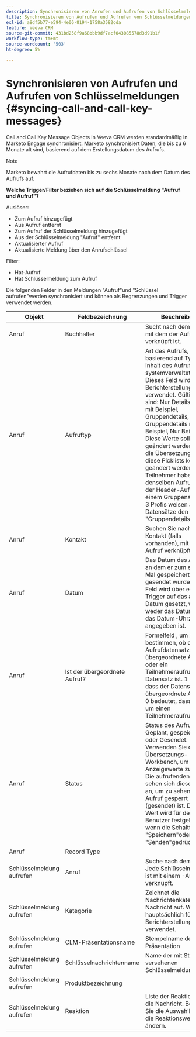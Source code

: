 ```yaml
---
description: Synchronisieren von Anrufen und Aufrufen von Schlüsselmeldungen - Marketo-Dokumente - Produktdokumentation
title: Synchronisieren von Aufrufen und Aufrufen von Schlüsselmeldungen
exl-id: a8df5b77-e594-4e06-8194-1758a3582cda
feature: Veeva CRM
source-git-commit: 431bd258f9a68bbb9df7acf043085578d3d91b1f
workflow-type: tm+mt
source-wordcount: '503'
ht-degree: 5%

---
```


# Synchronisieren von Aufrufen und Aufrufen von Schlüsselmeldungen {#syncing-call-and-call-key-messages}

Call and Call Key Message Objects in Veeva CRM werden standardmäßig in Marketo Engage synchronisiert. Marketo synchronisiert Daten, die bis zu 6 Monate alt sind, basierend auf dem Erstellungsdatum des Aufrufs.

>[!NOTE]
>
>Marketo bewahrt die Aufrufdaten bis zu sechs Monate nach dem Datum des Aufrufs auf.

**Welche Trigger/Filter beziehen sich auf die Schlüsselmeldung &quot;Aufruf und Aufruf&quot;?**

Auslöser:

* Zum Aufruf hinzugefügt
* Aus Aufruf entfernt
* Zum Aufruf der Schlüsselmeldung hinzugefügt
* Aus der Schlüsselmeldung &quot;Aufruf&quot; entfernt
* Aktualisierter Aufruf
* Aktualisierte Meldung über den Anrufschlüssel

Filter:

* Hat-Aufruf
* Hat Schlüsselmeldung zum Aufruf

Die folgenden Felder in den Meldungen &quot;Aufruf&quot;und &quot;Schlüssel aufrufen&quot;werden synchronisiert und können als Begrenzungen und Trigger verwendet werden.

<table>
  <colgroup>
    <col>
    <col>
    <col>
    <col>
    <col>
  </colgroup>
  <thead>
    <tr>
      <th>
        Objekt
      </th>
      <th>
        Feldbezeichnung
      </th>
      <th>
        Beschreibung
      </th>
      <th>
        Feldname
      </th>
      <th>
        Datentyp
      </th>
    </tr>
  </thead>
  <tbody>
    <tr>
      <td>Anruf</td>
      <td>Buchhalter</td>
      <td>Sucht nach dem Konto, mit dem der Aufruf verknüpft ist.</td>
      <td>Account_vod_c</td>
      <td>Suche (Konto)</td>
    </tr>
    <tr>
      <td>Anruf</td>
      <td>Aufruftyp</td>
      <td>Art des Aufrufs, der basierend auf Typ und Inhalt des Aufrufs systemverwaltet wird. Dieses Feld wird für Berichterstellungszwecke verwendet. Gültige Werte sind: Nur Details, Details mit Beispiel, Gruppendetails, Gruppendetails mit Beispiel, Nur Beispiel. Diese Werte sollten nicht geändert werden, aber die Übersetzungen für diese Picklists können geändert werden. Teilnehmer haben denselben Aufruftyp wie der Header-Aufruf. Bei einem Gruppenaufruf mit 3 Profis weisen alle vier Datensätze den Aufruftyp "Gruppendetails"auf</td>
      <td>Call_Type_vod_c</td>
      <td>Auswahlliste</td>
    </tr>
    <tr>
     <td>Anruf</td>
      <td>Kontakt</td>
      <td>Suchen Sie nach dem Kontakt (falls vorhanden), mit dem der Aufruf verknüpft ist.</td>
      <td>Contact_vod_c</td>
      <td>Lookup(Contact)</td>
    </tr>
    <tr>
      <td>Anruf</td>
      <td>Datum</td>
      <td>Das Datum des Aufrufs, an dem er zum ersten Mal gespeichert oder gesendet wurde. Dieses Feld wird über einen Trigger auf das aktuelle Datum gesetzt, wenn weder das Datums- noch das Datum-Uhrzeit-Feld angegeben ist.</td>
      <td>Call_Date_vod_c</td>
      <td>Datum</td>
    </tr>
    <tr>
      <td>Anruf</td>
      <td>Ist der übergeordnete Aufruf?</td>
      <td>Formelfeld , um zu bestimmen, ob der Aufrufdatensatz der übergeordnete Aufruf oder ein Teilnehmeraufruf-Datensatz ist. 1 zeigt an, dass der Datensatz der übergeordnete Aufruf ist. 0 bedeutet, dass es sich um einen Teilnehmeraufruf handelt.</td>
      <td>Is_Parent_Call_vod_c</td>
      <td>Formel (Zahl)</td>
    </tr>
    <tr>
      <td>Anruf</td>
      <td>Status</td>
      <td>Status des Aufrufs: Geplant, gespeichert oder Gesendet. Verwenden Sie die Übersetzungs-Workbench, um die Anzeigewerte zu ändern. Die aufrufenden Trigger sehen sich dieses Feld an, um zu sehen, ob der Aufruf gesperrt (gesendet) ist. Dieser Wert wird für den Benutzer festgelegt, wenn die Schaltfläche "Speichern"oder "Senden"gedrückt wird.</td>
      <td>Status_vod_c</td>
      <td>Auswahlliste</td>
    </tr>
    <tr>
      <td>Anruf</td>
      <td>Record Type</td>
      <td> </td>
      <td>RecordTypeId</td>
      <td>Record Type</td>
    </tr>
    <tr>
      <td>Schlüsselmeldung aufrufen</td>
      <td>Anruf</td>
      <td>Suche nach dem -Aufruf. Jede Schlüsselmeldung ist mit einem -Aufruf verknüpft.</td>
      <td>Call2_vod_c</td>
      <td>Übergeordnet-Detail(call)</td>
    </tr>
    <tr>
      <td>Schlüsselmeldung aufrufen</td>
      <td>Kategorie</td>
      <td>Zeichnet die Nachrichtenkategorie der Nachricht auf. Wird hauptsächlich für die Berichterstellung verwendet.</td>
      <td>Category_vod_c</td>
      <td>Auswahlliste</td>
    </tr>
    <tr>
      <td>Schlüsselmeldung aufrufen</td>
      <td>CLM-Präsentationsname</td>
      <td>Stempelname der CLM-Präsentation</td>
      <td>clm_Presentation_Name_vod_c</td>
      <td>Text (80)</td>
    </tr>
    <tr>
      <td>Schlüsselmeldung aufrufen</td>
      <td>Schlüsselnachrichtenname</td>
      <td>Name der mit Stempel versehenen Schlüsselmeldung</td>
      <td>key_message_name_vod_c</td>
      <td>Text (80)</td>
    </tr>
    <tr>
      <td>Schlüsselmeldung aufrufen</td>
      <td>Produktbezeichnung</td>
      <td> </td>
      <td>Product_Name_c</td>
      <td>Formel (Text)</td>
    </tr>
    <tr>
      <td>Schlüsselmeldung aufrufen</td>
      <td>Reaktion</a>
      </td>
      <td>Liste der Reaktionen auf die Nachricht. Bearbeiten Sie die Auswahlliste, um die Reaktionswerte zu ändern.</td>
      <td>Reaction_vod_c</td>
      <td>Auswahlliste</td>
    </tr>
  </tbody>
</table>
